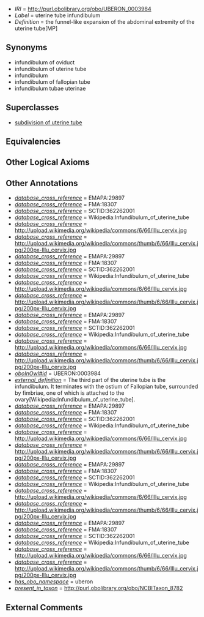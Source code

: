  * *IRI* = http://purl.obolibrary.org/obo/UBERON_0003984
 * *Label* = uterine tube infundibulum
 * *Definition* = the funnel-like expansion of the abdominal extremity of the uterine tube[MP]

## Synonyms

 * infundibulum of oviduct
 * infundibulum of uterine tube
 * infundibulum
 * infundibulum of fallopian tube
 * infundibulum tubae uterinae

## Superclasses

 * [subdivision of uterine tube](../../UBERON/15/UBERON_0013515.md)

## Equivalencies


## Other Logical Axioms


## Other Annotations

 * *[database_cross_reference](../../ef/oboInOwl#hasDbXref.md)* = EMAPA:29897
 * *[database_cross_reference](../../ef/oboInOwl#hasDbXref.md)* = FMA:18307
 * *[database_cross_reference](../../ef/oboInOwl#hasDbXref.md)* = SCTID:362262001
 * *[database_cross_reference](../../ef/oboInOwl#hasDbXref.md)* = Wikipedia:Infundibulum_of_uterine_tube
 * *[database_cross_reference](../../ef/oboInOwl#hasDbXref.md)* = http://upload.wikimedia.org/wikipedia/commons/6/66/Illu_cervix.jpg
 * *[database_cross_reference](../../ef/oboInOwl#hasDbXref.md)* = http://upload.wikimedia.org/wikipedia/commons/thumb/6/66/Illu_cervix.jpg/200px-Illu_cervix.jpg
 * *[database_cross_reference](../../ef/oboInOwl#hasDbXref.md)* = EMAPA:29897
 * *[database_cross_reference](../../ef/oboInOwl#hasDbXref.md)* = FMA:18307
 * *[database_cross_reference](../../ef/oboInOwl#hasDbXref.md)* = SCTID:362262001
 * *[database_cross_reference](../../ef/oboInOwl#hasDbXref.md)* = Wikipedia:Infundibulum_of_uterine_tube
 * *[database_cross_reference](../../ef/oboInOwl#hasDbXref.md)* = http://upload.wikimedia.org/wikipedia/commons/6/66/Illu_cervix.jpg
 * *[database_cross_reference](../../ef/oboInOwl#hasDbXref.md)* = http://upload.wikimedia.org/wikipedia/commons/thumb/6/66/Illu_cervix.jpg/200px-Illu_cervix.jpg
 * *[database_cross_reference](../../ef/oboInOwl#hasDbXref.md)* = EMAPA:29897
 * *[database_cross_reference](../../ef/oboInOwl#hasDbXref.md)* = FMA:18307
 * *[database_cross_reference](../../ef/oboInOwl#hasDbXref.md)* = SCTID:362262001
 * *[database_cross_reference](../../ef/oboInOwl#hasDbXref.md)* = Wikipedia:Infundibulum_of_uterine_tube
 * *[database_cross_reference](../../ef/oboInOwl#hasDbXref.md)* = http://upload.wikimedia.org/wikipedia/commons/6/66/Illu_cervix.jpg
 * *[database_cross_reference](../../ef/oboInOwl#hasDbXref.md)* = http://upload.wikimedia.org/wikipedia/commons/thumb/6/66/Illu_cervix.jpg/200px-Illu_cervix.jpg
 * *[oboInOwl#id](../../id/oboInOwl#id.md)* = UBERON:0003984
 * *[external_definition](../../UBPROP/01/UBPROP_0000001.md)* = The third part of the uterine tube is the infundibulum. It terminates with the ostium of Fallopian tube, surrounded by fimbriae, one of which is attached to the ovary[Wikipedia:Infundibulum_of_uterine_tube].
 * *[database_cross_reference](../../ef/oboInOwl#hasDbXref.md)* = EMAPA:29897
 * *[database_cross_reference](../../ef/oboInOwl#hasDbXref.md)* = FMA:18307
 * *[database_cross_reference](../../ef/oboInOwl#hasDbXref.md)* = SCTID:362262001
 * *[database_cross_reference](../../ef/oboInOwl#hasDbXref.md)* = Wikipedia:Infundibulum_of_uterine_tube
 * *[database_cross_reference](../../ef/oboInOwl#hasDbXref.md)* = http://upload.wikimedia.org/wikipedia/commons/6/66/Illu_cervix.jpg
 * *[database_cross_reference](../../ef/oboInOwl#hasDbXref.md)* = http://upload.wikimedia.org/wikipedia/commons/thumb/6/66/Illu_cervix.jpg/200px-Illu_cervix.jpg
 * *[database_cross_reference](../../ef/oboInOwl#hasDbXref.md)* = EMAPA:29897
 * *[database_cross_reference](../../ef/oboInOwl#hasDbXref.md)* = FMA:18307
 * *[database_cross_reference](../../ef/oboInOwl#hasDbXref.md)* = SCTID:362262001
 * *[database_cross_reference](../../ef/oboInOwl#hasDbXref.md)* = Wikipedia:Infundibulum_of_uterine_tube
 * *[database_cross_reference](../../ef/oboInOwl#hasDbXref.md)* = http://upload.wikimedia.org/wikipedia/commons/6/66/Illu_cervix.jpg
 * *[database_cross_reference](../../ef/oboInOwl#hasDbXref.md)* = http://upload.wikimedia.org/wikipedia/commons/thumb/6/66/Illu_cervix.jpg/200px-Illu_cervix.jpg
 * *[database_cross_reference](../../ef/oboInOwl#hasDbXref.md)* = EMAPA:29897
 * *[database_cross_reference](../../ef/oboInOwl#hasDbXref.md)* = FMA:18307
 * *[database_cross_reference](../../ef/oboInOwl#hasDbXref.md)* = SCTID:362262001
 * *[database_cross_reference](../../ef/oboInOwl#hasDbXref.md)* = Wikipedia:Infundibulum_of_uterine_tube
 * *[database_cross_reference](../../ef/oboInOwl#hasDbXref.md)* = http://upload.wikimedia.org/wikipedia/commons/6/66/Illu_cervix.jpg
 * *[database_cross_reference](../../ef/oboInOwl#hasDbXref.md)* = http://upload.wikimedia.org/wikipedia/commons/thumb/6/66/Illu_cervix.jpg/200px-Illu_cervix.jpg
 * *[has_obo_namespace](../../ce/oboInOwl#hasOBONamespace.md)* = uberon
 * *[present_in_taxon](../../core#present/on/core#present_in_taxon.md)* = http://purl.obolibrary.org/obo/NCBITaxon_8782

## External Comments

